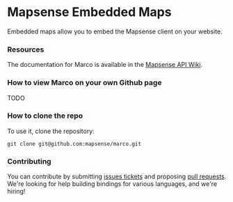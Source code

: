 Mapsense Embedded Maps
=================

Embedded maps allow you to embed the Mapsense client on your website.

### Resources

The documentation for Marco is available in the [Mapsense API Wiki](https://github.com/mapsense/marco/wiki/Mapsense-Embedded-Maps).

### How to view Marco on your own Github page
TODO

### How to clone the repo

To use it, clone the repository:

```
git clone git@github.com:mapsense/marco.git
```

### Contributing

You can contribute by submitting [issues tickets](http://github.com/mapsense/marco/issues) and proposing [pull requests](http://github.com/mapsense/marco/pulls). We're looking for help building bindings for various languages, and we're hiring!
